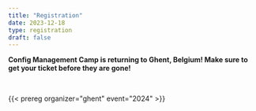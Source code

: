 ```yaml
---
title: "Registration"
date: 2023-12-18
type: registration
draft: false
---
```


<strong>Config Management Camp is returning to Ghent, Belgium! Make sure to get your ticket before they are gone!</strong>

<br>

{{< prereg organizer="ghent" event="2024" >}}
